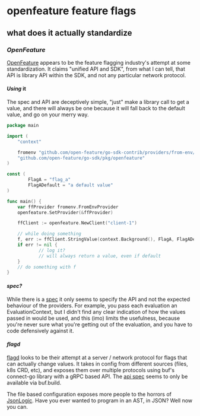 # openfeature feature flags

## what does it actually standardize

### _OpenFeature_

[OpenFeature](https://openfeature.dev/)
appears to be the feature flagging industry's attempt at some standardization.
It claims "unified API and SDK",
from what I can tell, that API is library API within the SDK,
and not any particular network protocol.

#### _Using_ it

The spec and API are deceptively simple,
"just" make a library call to get a value,
and there will always be one because it will fall back to the default value,
and go on your merry way.

```go
package main

import (
	"context"

	fromenv "github.com/open-feature/go-sdk-contrib/providers/from-env/pkg"
	"github.com/open-feature/go-sdk/pkg/openfeature"
)

const (
        FlagA = "flag_a"
        FlagADefault = "a default value"
)

func main() {
	var ffProvider fromenv.FromEnvProvider
	openfeature.SetProvider(&ffProvider)

	ffClient := openfeature.NewClient("client-1")

	// while doing something
	f, err := ffClient.StringValue(context.Background(), FlagA, FlagADefault, openfeature.NewEvaluationContext("", nil))
	if err != nil {
	        // log it?
	        // will always return a value, even if default
	}
	// do something with f
}
```

#### _spec?_

While there is a [spec](https://docs.openfeature.dev/docs/specification/)
it only seems to specify the API and not the expected behaviour of the providers.
For example, you pass each evaluation an EvaluationContext,
but I didn't find any clear indication of how the values passed in would be used,
and this (imo) limits the usefulness,
because you're never sure what you're getting out of the evaluation,
and you have to code defensively against it.

#### _flagd_

[flagd](https://github.com/open-feature/flagd)
looks to be their attempt at a server / network protocol for flags that can actually change values.
It takes in config from different sources (files, k8s CRD, etc),
and exposes them over multiple protocols using buf's connect-go library
with a gRPC based API.
The [api spec](https://buf.build/open-feature/flagd/docs/main:schema.v1)
seems to only be available via buf.build.

The file based configuration exposes more people to the horrors of
[JsonLogic](https://jsonlogic.com/).
Have you ever wanted to program in an AST, in JSON?
Well now you can.
